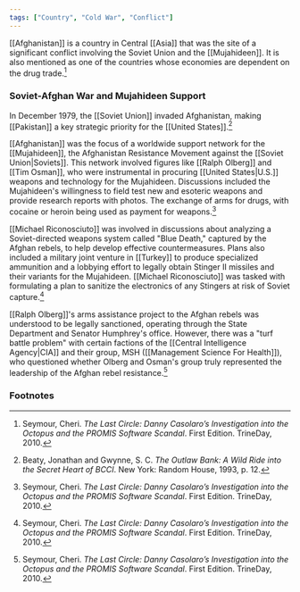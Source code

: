 ```yaml
---
tags: ["Country", "Cold War", "Conflict"]
---
```

[[Afghanistan]] is a country in Central [[Asia]] that was the site of a significant conflict involving the Soviet Union and the [[Mujahideen]]. It is also mentioned as one of the countries whose economies are dependent on the drug trade.[^1]

### Soviet-Afghan War and Mujahideen Support

In December 1979, the [[Soviet Union]] invaded Afghanistan, making [[Pakistan]] a key strategic priority for the [[United States]].[^2]

[[Afghanistan]] was the focus of a worldwide support network for the [[Mujahideen]], the Afghanistan Resistance Movement against the [[Soviet Union|Soviets]]. This network involved figures like [[Ralph Olberg]] and [[Tim Osman]], who were instrumental in procuring [[United States|U.S.]] weapons and technology for the Mujahideen. Discussions included the Mujahideen's willingness to field test new and esoteric weapons and provide research reports with photos. The exchange of arms for drugs, with cocaine or heroin being used as payment for weapons.[^1]

[[Michael Riconosciuto]] was involved in discussions about analyzing a Soviet-directed weapons system called "Blue Death," captured by the Afghan rebels, to help develop effective countermeasures. Plans also included a military joint venture in [[Turkey]] to produce specialized ammunition and a lobbying effort to legally obtain Stinger II missiles and their variants for the Mujahideen. [[Michael Riconosciuto]] was tasked with formulating a plan to sanitize the electronics of any Stingers at risk of Soviet capture.[^1]

[[Ralph Olberg]]'s arms assistance project to the Afghan rebels was understood to be legally sanctioned, operating through the State Department and Senator Humphrey's office. However, there was a "turf battle problem" with certain factions of the [[Central Intelligence Agency|CIA]] and their group, MSH ([[Management Science For Health]]), who questioned whether Olberg and Osman's group truly represented the leadership of the Afghan rebel resistance.[^1]

### Footnotes

[^1]: Seymour, Cheri. *The Last Circle: Danny Casolaro’s Investigation into the Octopus and the PROMIS Software Scandal*. First Edition. TrineDay, 2010.
[^2]: Beaty, Jonathan and Gwynne, S. C. *The Outlaw Bank: A Wild Ride into the Secret Heart of BCCI*. New York: Random House, 1993, p. 12.
